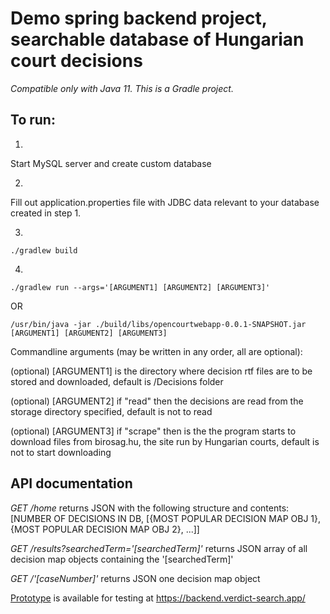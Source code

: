 # Demo spring backend project, searchable database of Hungarian court decisions

*Compatible only with Java 11. This is a Gradle project.*

## To run:

1.

Start MySQL server and create custom database

2.

Fill out application.properties file with JDBC data relevant to your database created in step 1.

3.

```./gradlew build```

4.

```./gradlew run --args='[ARGUMENT1] [ARGUMENT2] [ARGUMENT3]'```

OR


```/usr/bin/java -jar ./build/libs/opencourtwebapp-0.0.1-SNAPSHOT.jar [ARGUMENT1] [ARGUMENT2] [ARGUMENT3]```

Commandline arguments (may be written in any order, all are optional):

(optional) [ARGUMENT1] is the directory where decision rtf files are to be stored and downloaded, default is /Decisions folder

(optional) [ARGUMENT2] if "read" then the decisions are read from the storage directory specified, default is not to read

(optional) [ARGUMENT3] if "scrape" then is the the program starts to download files from birosag.hu, the site run by Hungarian courts, default is not to start downloading

## API documentation

*GET /home* returns JSON with the following structure and contents: [NUMBER OF DECISIONS IN DB, [{MOST POPULAR DECISION MAP OBJ 1}, {MOST POPULAR DECISION MAP OBJ 2}, ...]]

*GET /results?searchedTerm='[searchedTerm]'* returns JSON array of all decision map objects containing the '[searchedTerm]'

*GET /'[caseNumber]'* returns JSON one decision map object

[Prototype](https://backend.verdict-search.app/ "Verdict Search App Backend API")  is available for testing at https://backend.verdict-search.app/
